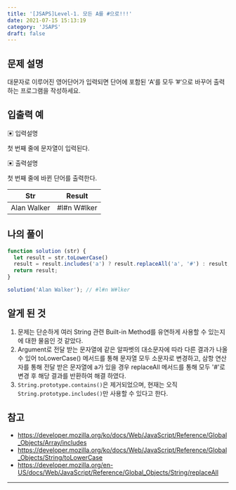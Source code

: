 ```yaml
---
title: '[JSAPS]Level-1. 모든 A를 #으로!!!'
date: 2021-07-15 15:13:19
category: 'JSAPS'
draft: false
---
```

## 문제 설명

대문자로 이루어진 영어단어가 입력되면 단어에 포함된 ‘A'를 모두 ’#‘으로 바꾸어 출력하는 프로그램을 작성하세요.

## 입출력 예

▣ 입력설명

첫 번째 줄에 문자열이 입력된다.

▣ 출력설명

첫 번째 줄에 바뀐 단어를 출력한다.

| Str         | Result      |
| ----------- | ----------- |
| Alan Walker | #l#n W#lker |

## 나의 풀이

```javascript
function solution (str) {
  let result = str.toLowerCase()
  result = result.includes('a') ? result.replaceAll('a', '#') : result;
  return result;
}

solution('Alan Walker'); // #l#n W#lker
```

## 알게 된 것

1. 문제는 단순하게 여러 String 관련 Built-in Method를 유연하게 사용할 수 있는지에 대한 물음인 것 같았다.
2. Argument로 전달 받는 문자열에 같은 알파벳의 대소문자에 따라 다른 결과가 나올 수 있어 toLowerCase() 메서드를 통해 문자열 모두 소문자로 변경하고, 삼항 연산자를 통해 전달 받은 문자열에 a가 있을 경우 replaceAll 메서드를 통해 모두 '#'로 변경 후 해당 결과를 반환하여 해결 하였다.
3. `String.prototype.contains()`은 제거되었으며, 현재는 오직 `String.prototype.includes()`만 사용할 수 있다고 한다.

## 참고

* https://developer.mozilla.org/ko/docs/Web/JavaScript/Reference/Global_Objects/Array/includes
* https://developer.mozilla.org/ko/docs/Web/JavaScript/Reference/Global_Objects/String/toLowerCase
* https://developer.mozilla.org/en-US/docs/Web/JavaScript/Reference/Global_Objects/String/replaceAll

---

